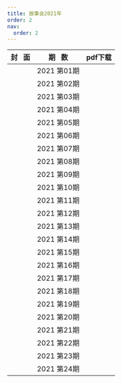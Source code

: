 ```yaml
---
title: 故事会2021年
order: 2
nav:
  order: 2
---
```

| 封   面 |  期   数  | pdf下载 |
| :-------: | :----------: | ------- |
|          | 2021 第01期 |         |
|          | 2021 第02期 |         |
|          | 2021 第03期 |         |
|          | 2021 第04期 |         |
|          | 2021 第05期 |         |
|          | 2021 第06期 |         |
|          | 2021 第07期 |         |
|          | 2021 第08期 |         |
|          | 2021 第09期 |         |
|          | 2021 第10期 |         |
|          | 2021 第11期 |         |
|          | 2021 第12期 |         |
|          | 2021 第13期 |         |
|          | 2021 第14期 |         |
|          | 2021 第15期 |         |
|          | 2021 第16期 |         |
|          | 2021 第17期 |         |
|          | 2021 第18期 |         |
|          | 2021 第19期 |         |
|          | 2021 第20期 |         |
|          | 2021 第21期 |         |
|          | 2021 第22期 |         |
|          | 2021 第23期 |         |
|          | 2021 第24期 |         |
